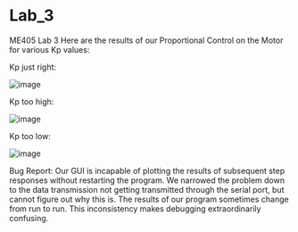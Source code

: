 # Lab_3
ME405 Lab 3
Here are the results of our Proportional Control on the Motor for various Kp values:

Kp just right:

![image](https://github.com/JoshuaTuttobene/Lab_3/assets/107731390/5eb867bc-6dba-4b50-a3f5-a4d873e13f98)

Kp too high:

![image](https://github.com/JoshuaTuttobene/Lab_3/assets/107731390/c3b41cfa-4004-453f-b095-259c8c78505c)

Kp too low:

![image](https://github.com/JoshuaTuttobene/Lab_3/assets/107731390/ed1c4087-4c59-421c-90de-d18988c8b928)

Bug Report: Our GUI is incapable of plotting the results of subsequent step responses without restarting the program. 
We narrowed the problem down to the data transmission not getting transmitted through the serial port, but cannot figure out why this is.
The results of our program sometimes change from run to run. This inconsistency makes debugging extraordinarily confusing.
